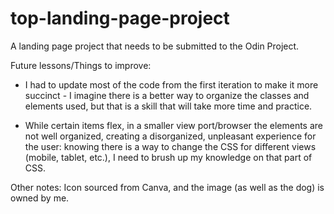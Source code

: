 # top-landing-page-project

A landing page project that needs to be submitted to the Odin Project. 

Future lessons/Things to improve:  

- I had to update most of the code from the first iteration to make it more succinct - I imagine there is a better way to organize the classes and elements used, but that is a skill that will take more time and practice. 

- While certain items flex, in a smaller view port/browser the elements are not well organized, creating a disorganized, unpleasant experience for the user: knowing there is a way to change the CSS for different views (mobile, tablet, etc.), I need to brush up my knowledge on that part of CSS. 


Other notes: 
Icon sourced from Canva, and the image (as well as the dog) is owned by me. 